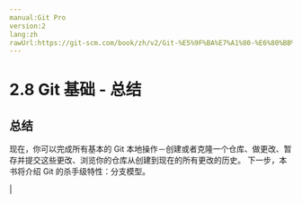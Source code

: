 ```yaml
---
manual:Git Pro
version:2
lang:zh
rawUrl:https://git-scm.com/book/zh/v2/Git-%E5%9F%BA%E7%A1%80-%E6%80%BB%E7%BB%93
---
```



# 2.8 Git 基础 - 总结

## 总结<a name="_总结_2"></a>


现在，你可以完成所有基本的 Git 本地操作－创建或者克隆一个仓库、做更改、暂存并提交这些更改、浏览你的仓库从创建到现在的所有更改的历史。 下一步，本书将介绍 Git 的杀手级特性：分支模型。


|



